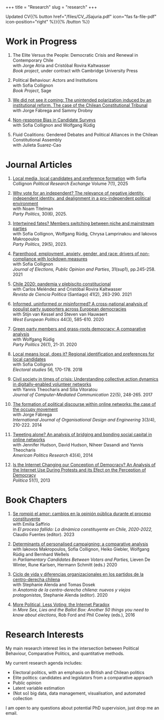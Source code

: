 +++
title = "Research"
slug = "research"
+++


 Updated CV{{% button href="/files/CV_JSajuria.pdf" icon="fas fa-file-pdf" icon-position="right" %}}{{% /button %}}
 
# Work in Progress

1. The Elite Versus the People: Democratic Crisis and Renewal in Contemporary Chile  
	with Jorge Atria and Cristóbal Rovira Kaltwasser  
	*Book project*, under contract with Cambridge University Press

2. Political Behaviour: Actors and Institutions  
	with Sofia Collignon  
	*Book Project*, Sage
	
3. [We did not see it coming: The unintended polarization induced by an institutional reform. The case of the Chilean Constitutional Tribunal](https://osf.io/preprints/socarxiv/2ck6j/)  
	with Jorge Fábrega and Sammy Drobny

4. [Non-response Bias in Candidate Surveys](https://bip.sajuria.com/papers/Sajuria_et_al_Non_Response_paper.pdf)  
	with Sofia Collignon and Wolfgang Rüdig

5. Fluid Coalitions: Gendered Debates and Political Alliances in the Chilean Constitutional Assembly  
	with Julieta Suarez-Cao

# Journal Articles

1. [Local media, local candidates and preference formation](https://www.tandfonline.com/doi/full/10.1080/2474736X.2025.2461777) with Sofía Collignon
	*Political Research Exchange* Volume 7(1), 2025

1. [Why vote for an independent? The relevance of negative identity, independent identity, and dealignment in a pro-independent political environment](https://journals.sagepub.com/doi/full/10.1177/13540688231196423)  
	with Noam Titelman  
	*Party Politics*, 30(6), 2025.

2. [Intertwined fates? Members switching between niche and mainstream parties](https://journals.sagepub.com/doi/abs/10.1177/13540688221106299)  
	with Sofía Collignon, Wolfgang Rüdig, Chrysa Lamprinakou and Iakovos Makropoulos  
	*Party Politics*, 29(5), 2023.

3. [Parenthood, employment, anxiety, gender, and race: drivers of non-compliance with lockdown measures](https://www.tandfonline.com/doi/full/10.1080/17457289.2021.1924751)  
	with Sofia Collignon  
	*Journal of Elections, Public Opinion and Parties*, 31(sup1), pp.245-258. 2021

4. [Chile 2020: pandemia y plebiscito constitucional](https://www.scielo.cl/pdf/revcipol/2021nahead/0718-090X-revcipol-S0718-090X2021005000114.pdf)  
	with Carlos Meléndez and Cristóbal Rovira Kaltwasser  
	*Revista de Ciencia Política* (Santiago) 41(2), 263-290. 2021

5. [Informed, uninformed or misinformed? A cross-national analysis of populist party supporters across European democracies](https://www.tandfonline.com/doi/abs/10.1080/01402382.2019.1700448)  
	with Stijn van Kessel and Steven van Hauwaert  
	*West European Politics* 44(3), 585-610. 2020

6. [Green party members and grass-roots democracy: A comparative analysis](https://journals.sagepub.com/doi/full/10.1177/1354068818754600)  
	with Wolfgang Rüdig  
	*Party Politics* 26(1), 21-31. 2020

7. [Local means local, does it? Regional identification and preferences for local candidates](https://www.sciencedirect.com/science/article/pii/S0261379418300593)  
	with Sofia Collignon  
	*Electoral studies* 56, 170-178. 2018

8. [Civil society in times of crisis: Understanding collective action dynamics in digitally-enabled volunteer networks](https://watermark.silverchair.com/jjcmcom0248.pdf?token=AQECAHi208BE49Ooan9kkhW_Ercy7Dm3ZL_9Cf3qfKAc485ysgAAA1IwggNOBgkqhkiG9w0BBwagggM_MIIDOwIBADCCAzQGCSqGSIb3DQEHATAeBglghkgBZQMEAS4wEQQMOKgvJQPEP1bvezf3AgEQgIIDBSK7-LB3FfGaowp_L5912OJhOLJ_JaGfLnpfLf_TCT-gMkXI1vPbS6GGkyztRxJ450xDkbx0PWfNZ7v0s6o3MtlYwnzBHPa_zQrkfXHW0V9s9P_3YyKpeY01wJpkYj58tHTw062zwLOkarSU9Dhn_3UaSo7mjfJT3dF2t_6JysRR5cdxvyrkECPP_cPevGWn5sKrHWnd_AEbOAkd0zoUTId7KXoTkQulOe_-3te826vCEXyuamZFAhxM02bynnNEl31EOo7AlbdYOmggaZR7nenUtCXdBbJKq-F0LbFVtTx-7KpQtMK_GANF_PilRObShWMUVJLMBnaJvJyLX2KNT93tWie_bmsgnICGds3dqn8AfylDf0Q6YVG_sinKCmf5FHUw_p6YpI7ToN1YjylbveocdwcB_T6NjoBrCB_C7JpOXqWRRAIF-C5Q1TLIcHSDSFfuybyCEp6i6NncJ-2Zt-blN7OSu3beKSMzj34F2Dfxzc2qmvdVQGeW9pDfIG8FUnCaD6oB0CB1mKyOSlp_6L76y7r9k-xKI7oAxM8PSWR2Hcc_AK4Y5LxNggGu2gwMqhooIB1R37cSwAYWdFj4M7LKtJcOy6uHe1QU8JLprJD1rNIldjoY2ha02IopsJ-DzLqW14LuoamCmi53OaTbLSMUwyAT_1BZlY5k97qpcGYHLrAU2ubiCrP9zvtOJYTtk1FKeTQ9JHKCEOjQ5xKGruYtG7_cw7fnHGleN-h_GskXSeGDlat8pldDzVbn3qbup03HYg5Oqz1pob2qeL5IYSc9lt5HNTZ8hgG1g_6MRSGT9AQJqd44Vj5ZR4rz6QYfm0SEJSaI2Cwx3rnFkEZ8fDYJ3mC5ln9kSG5E1qtSL7TDG62ElKPkwvZEaaB2_iVOz73n6uOLwQfpL64n92UGt7pCkvVeXQODRw4SObi97GXPtT0HuOCwRmVoLmZEdx4lWPr04jTdXx1mK5sHTAveSslqVtGJvjdLKun8PgJQAmQyoZhkAyOFSlzcqXZTetawL1IvG1hf)  
	with Yannis Theocharis and Silia Vitoratou  
	*Journal of Computer-Mediated Communication* 22(5), 248-265. 2017

9. [The formation of political discourse within online networks: the case of the occupy movement](https://www.inderscienceonline.com/doi/pdf/10.1504/IJODE.2014.065094)  
	with Jorge Fábrega  
	*International Journal of Organisational Design and Engineering* 3(3/4), 210-222. 2014

10. [Tweeting alone? An analysis of bridging and bonding social capital in online networks](https://journals.sagepub.com/doi/abs/10.1177/1532673x14557942)  
	with Jennifer Hudson, David Hudson, Niheer Dasandi and Yannis Theocharis  
	*American Politics Research* 43(4), 2014

11. [Is the Internet Changing our Conception of Democracy? An Analysis of the Internet Use During Protests and its Efect on the Perception of Democracy](https://www.redalyc.org/pdf/645/64528862001.pdf)  
	*Politica* 51(1), 2013
	

# Book Chapters

1. [Se rompió el amor: cambios en la opinión pública durante el proceso constituyente](https://osf.io/preprints/socarxiv/tpyqu/)  
	with Emilia Saffirio  
	in *El proceso fallido: La dinámica constituyente en Chile, 2020-2022,* Claudio Fuentes (editor). 2023

2. [Determinants of personalised campaigning: a comparative analysis](https://www.taylorfrancis.com/chapters/edit/10.4324/9780429284700-5/determinants-personalised-campaigning-iakovos-makropoulos-sofia-collignon-heiko-giebler-wolfgang-rüdig-javier-sajuria-bernhard-weßels)  
	with Iakovos Makropoulos, Sofia Collignon, Heiko Giebler, Wolfgang Rüdig and Bernhard Weßels  
	in *Parliamentary Candidates Between Voters and Parties,* Lieven De Winter, Rune Karlsen, Hermann Schmitt (eds.) 2020

3. [Ciclo de vida y diferencias organizacionales en los partidos de la centro-derecha chilena](https://www.researchgate.net/publication/333704934_Ciclo_de_vida_y_diferencias_organizacionales_en_los_partidos_de_la_centro-derecha_chilena)  
	with Stephanie Alenda and Tomas Dosek  
	in *Anatomía de la centro-derecha chilena: nuevos y viejos protagonistas*, Stephanie Alenda (editor). 2020

4. [More Political, Less Voting: the Internet Paradox](https://www.google.co.uk/books/edition/More_Sex_Lies_and_the_Ballot_Box/-oakDAAAQBAJ?hl=en&gbpv=1&pg=PT50&printsec=frontcover)  
	in *More Sex, Lies and the Ballot Box: Another 50 things you need to know about elections*, Rob Ford and Phil Cowley (eds.), 2016

# Research Interests

My main research interest lies in the intersection between Political Behaviour, Comparative Politics, and quantitative methods.

My current research agenda includes:

  - Electoral politics, with an emphasis on British and Chilean politics
  - Elite politics: candidates and legislators from a comparative approach
  - Public opinion
  - Latent variable estimation
  - (Not so) big data, data management, visualisation, and automated collection

I am open to any questions about potential PhD supervision, just drop me an email.


